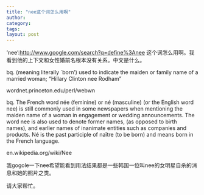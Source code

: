 ```yaml
---
title: "nee这个词怎么用啊"
author:
category: 
tags: 
layout: post
---
```

‘nee’:<a href="http://www.google.com/search?q=define%3Anee">http://www.google.com/search?q=define%3Anee</a> 这个词怎么用啊。我看到他的上下文和女性婚前名根本没有关系。中文是什么。

bq. (meaning literally `born’) used to indicate the maiden or family name of a married woman; “Hillary Clinton nee Rodham”

wordnet.princeton.edu/perl/webwn

bq. The French word née (feminine) or né (masculine) (or the English word nee) is still commonly used in some newspapers when mentioning the maiden name of a woman in engagement or wedding announcements. The word nee is also used to denote former names, (as opposed to birth names), and earlier names of inanimate entities such as companies and products. Né is the past participle of naître (to be born) and means born in the French language.

en.wikipedia.org/wiki/Nee

我gogole一下nee希望能看到用法结果都是一些韩国一位叫nee的女明星自杀的消息和她的照片之类。

请大家帮忙。

